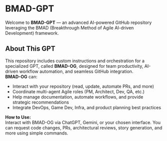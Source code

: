 # BMAD-GPT

Welcome to **BMAD-GPT** — an advanced AI-powered GitHub repository leveraging the BMAD (Breakthrough Method of Agile AI-driven Development) framework.

## About This GPT

This repository includes custom instructions and orchestration for a specialized GPT, called **BMAD-OG**, designed for team productivity, AI-driven workflow automation, and seamless GitHub integration.  
**BMAD-OG** can:
- Interact with your repository (read, update, automate PRs, and more)
- Coordinate multi-agent Agile roles (PM, Architect, Dev, QA, etc.)
- Help manage documentation, automate workflows, and provide strategic recommendations
- Integrate DevOps, Game Dev, Infra, and product planning best practices

**How to Use:**  
Interact with BMAD-OG via ChatGPT, Gemini, or your chosen interface. You can request code changes, PRs, architectural reviews, story generation, and more using simple commands.
